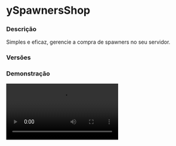 # ySpawnersShop
<secondary-label ref="rankup"/>

### Descrição
Simples e eficaz, gerencie a compra de spawners no seu servidor.

### Versões
<secondary-label ref="1.8"/>
<secondary-label ref="1.9"/>
<secondary-label ref="1.10"/>
<secondary-label ref="1.11"/>
<secondary-label ref="1.12"/>
<secondary-label ref="1.13"/>
<secondary-label ref="1.14"/>
<secondary-label ref="1.15"/>
<secondary-label ref="1.16"/>
<secondary-label ref="1.17"/>
<secondary-label ref="1.18"/>
<secondary-label ref="1.19"/>
<secondary-label ref="1.20"/>
<secondary-label ref="1.21"/>

### Demonstração
<video src="//www.youtube.com/watch?v=uiy9j4a3Gfs"/>


<chapter title="Comandos" id="commands" collapsible="true">
<code-block lang="plain text">/spawners - Abre o menu principal.
/spawners reload - Recarrega as configurações
/spawners givelimite - Dá limite para um jogador.
/limite - Mostra a quantia de limite do jogador.
/limite top - Abre o top limite.
/limite - Mostra a quantia de limite de um jogador.
/limite help - Mostra a quantia de limite de um jogador.
/limite setar - Setar uma quantia de limite para o jogador.
/limite add - Adicionar uma quantia de limite para o jogador.
/limite remove - Remover uma quantia de limite do jogador.
/limite enviar - Enviar uma quantia de limite para um jogador.
/redutor give - Dá um redutor de tempo para um jogador.</code-block>
</chapter>

<chapter title="Permissões" id="permissions" collapsible="true">
<code-block lang="plain text">yspawnersshop.usar - Permissão para o /spawners e /limite top
yspawnersshop.givelimite - Permissão para o /spawners givelimite
yspawnersshop.reload - Permissão para o /spawners reload
yspawnersshop.limite - Permissão para o /limite
yspawnersshop.limite.outros - Permissão para o /limite
yspawnersshop.limite.setar - Permissão para o /limite setar
yspawnersshop.limite.add - Permissão para o /limite add
yspawnersshop.limite.help - Permissão para o /limite help
yspawnersshop.limite.remove - Permissão para o /limite remove
yspawnersshop.limite.enviar - Permissão para o /limite enviar
yspawnersshop.multiplicador.[quantia] - Permissão para ter uma x quantia de multiplicador
yspawnersshop.giveredutor - Permissão para o /redutor give</code-block>
</chapter>

## Placeholders
<primary-label ref="placeholders"/>

Aqui estão as placeholders disponíveis para utilização com este plugin. Consulte-as para entender como utilizá-las corretamente.

<code-block lang="plain text" ignore-vars="true">
%yspawnersshop_limite% - Retorna o limite do jogador formatado (1K, 1M, 1T...)
%yspawnersshop_limite_raw% - Retorna o limite do jogador sem formatar (1000.0, 100.0, 10000.0...)
%yspawnersshop_gasto% - Retorna o valor gasto do jogador formatado (1K, 1M, 1T...)
%yspawnersshop_gasto_raw% - Retorna o valor gasto do jogador sem formatar (1000.0, 100.0, 10000.0...)
</code-block>

## Configuração
<primary-label ref="config"/>
Confira os arquivos de configuração deste plugin e revise os detalhes para garantir uma implementação correta.

<chapter title="Arquivos de Configuração" collapsible="true">
<chapter title="Estrutura do diretório" collapsible="false">
<code-block lang="plain text" ignore-vars="true">
Estrutura do diretório:
└── ySpawnersShop/
    ├── menus/
    │    ├── multipliers.yml
    │    ├── principal.yml
    │    ├── redutor_select.yml
    │    └── top.yml
    ├── config.yml
    ├── descontos.yml
    ├── redutores.yml
    ├── spawners.yml
    └── upgrades.yml
</code-block>
</chapter>

<chapter title="menus" collapsible="true">
<chapter title="multipliers.yml" collapsible="true">
<code-block lang="yaml" ignore-vars="true">
<![CDATA[
Nome: '&8Multiplicadores S-SHOP'
Tamanho: 54
Slots: [ 10, 11, 12, 13, 14, 15, 16, 19, 20, 21, 22, 23, 24, 25, 28, 29, 30, 31, 32, 33, 34  ]
AnteriorSlot: 45
ProximoSlot: 53
BackSlot: 40
]]>
</code-block>
</chapter>

<chapter title="principal.yml" collapsible="true">
<code-block lang="yaml" ignore-vars="true">
<![CDATA[
Nome: '&8Loja de geradores'
Tamanho: 54
Slots: [ 10, 11, 12, 13, 14, 15, 16, 19, 20, 21, 22, 23, 24, 25, 28, 29, 30, 31, 32, 33, 34  ]
AnteriorSlot: 45
ProximoSlot: 53
# Itens da loja
Itens:
  Informacoes:
    Slot: 48
    CustomSkull: true
    URL: 'http://textures.minecraft.net/texture/1cba7277fc895bf3b673694159864b83351a4d14717e476ebda1c3bf38fcf37'
    ID: 0
    Data: 0
    Glow: true
    Name: '&aInformações gerais'
    Lore:
      - '&7Geradores são uma das partes mais'
      - '&7importantes do servidor! Com'
      - '&7eles, é possível receber muuuitos'
      - '&7coins e itens especiais!'
      - ''
      - '&fCoins: &7{money}&f.'
      - '&fDesconto: &7{desconto}% ( {grupo} &7)&f.'
      - '&fLimite de compra: &7{limite}&f.'
      - '&fGeradores Adquiridos: &7{geradores}&f.'
  Top:
    Slot: 49
    CustomSkull: true
    URL: 'http://textures.minecraft.net/texture/351137e11443a8fbb05fcd3ccc1af9bd2303918f35448185e3ed96ef184da'
    ID: 0
    Data: 0
    Glow: true
    Name: '&aTOP'
    Lore:
      - '&7Clique aqui para acessar'
      - '&7a lista de jogadores com'
      - '&7mais limites do servidor.'
  Multiplicador:
    Slot: 50
    CustomSkull: true
    URL: 'http://textures.minecraft.net/texture/b73e87235a2f691cf14bb0d414fda2563f040865c74273bf2c8bc095fecb228'
    ID: 0
    Data: 0
    Glow: true
    Name: '&aMultiplicador de compra'
    Lore:
      - '&7Quanto mais limite de compra,'
      - '&7mais geradores é possível comprar'
      - '&7por vez, porém, há mais um jeito'
      - '&7de comprar geradores mais rápido,'
      - '&7que é o multiplicador de compra!'
      - '&7Ele fornece mais geradores a'
      - '&7cada compra feita.'
      - ''
      - ' &fMultiplicador ativo: &7{ativo}&f.'
      - ' &fMultiplicador máximo: &7{maximo}&f.'
      - ''
      - '&aClique para alterar seu multiplicador.'
]]>
</code-block>
</chapter>

<chapter title="redutor_select.yml" collapsible="true">
<code-block lang="yaml" ignore-vars="true">
<![CDATA[
Nome: '&8Máq. do Tempo'
Tamanho: 54
Slots: [ 10, 11, 12, 13, 14, 15, 16, 19, 20, 21, 22, 23, 24, 25, 28, 29, 30, 31, 32, 33, 34  ]
AnteriorSlot: 45
ProximoSlot: 53
]]>
</code-block>
</chapter>

<chapter title="top.yml" collapsible="true">
<code-block lang="yaml" ignore-vars="true">
<![CDATA[
Nome: '&8TOP SpawnersShop'
Tamanho: 36
Slots: [ 10, 11, 12, 13, 14, 15, 16 ]
BackSlot: 31
AnteriorSlot: 9
ProximoSlot: 17

# Item do top Limite
Item:
  CustomSkull: true
  URL: '{player}'
  ID: 0
  Data: 0
  Name: '&f{player}'
  Lore:
    - ''
    - '&fLimite: &7{limite}'
    - '&fPosição: &e{pos}º'
    - ''

# Item do top geradores
Item geradores:
  CustomSkull: true
  URL: '{player}'
  ID: 0
  Data: 0
  Name: '&f{player}'
  Lore:
    - ''
    - '&fGeradores comprados: &7{geradores}'
    - '&fPosição: &e{pos}º'
    - ''

# Item do top valor gasto
Item gasto:
  CustomSkull: true
  URL: '{player}'
  ID: 0
  Data: 0
  Name: '&f{player}'
  Lore:
    - ''
    - '&fValor gasto: &7{amount}'
    - '&fPosição: &e{pos}º'
    - ''

# Seletor dos tops
Seletor:
  Slot: 32
  CustomSkull: true
  URL: 'http://textures.minecraft.net/texture/22d145c93e5eac48a661c6f27fdaff5922cf433dd627bf23eec378b9956197'
  ID: 0
  Data: 0
  Name: '&aSeletor do TOP'

# Tipos do seletor
Tipos:
  Limite:
    Ativar: true
    Nome: 'Limite'
  Geradores:
    Ativar: true
    Nome: 'Geradores'
  Gasto:
    Ativar: true
    Nome: 'Valor gasto'

# Formatos do seletor
Formato:
  Visualizando: ' &f• &a{nome}'
  Selecionar: ' &f• &7{nome}'
]]>
</code-block>
</chapter>

</chapter>

<chapter title="config.yml" collapsible="true">
<code-block lang="yaml" ignore-vars="true">
<![CDATA[
Database:
  Tipo: SQLITE #Tipos: MYSQL, SQLITE, MYSQL_FAST
  IP: localhost:3306
  DB: test
  User: admin
  Pass: ''
  Debug: true
# Comandos e aliases do plugin
Comandos:
  Principal:
    Comando: 'sshop'
    Aliases: [spawnersshop, spawners, shopspawners, spawnershop, shopspawner]
  Limite:
    Comando: 'limite'
    Aliases: [ ]
  Redutor:
    Comando: 'redutor'
    Aliases: [ ]

#Coloque yPoints, PlayerPoints, JH_Shop, yCash, TGCash, AtlasEconomiaSecundaria, MageCash, WheavelGems, LegendaryEconomy
Plugin de Pontos: 'PlayerPoints'

# Delay para carregar os dados depois do login
# Necessário para usar em servidor de mina separado
# Recomendado: 20 ticks
login-delay: 20

# Ativar a compra usando o limite disponível com o botão "Q"
# Isto só funciona se o limite estiver ativado
Compra Q: true

# Ativar a compra via chat
# caso desativado, comprará apenas 1 unidade (sem contar o multiplicador)
Compra chat: true

# Quantia máxima que pode ter de multiplicador
Multiplicador max: 10

# Gastar limite ao comprar
GastarLimite: false

# Verificar se há a mesma quantia da compra disponível no inventário
# Caso esteja false, irá verificar se possui apenas 1 slot disponível (ideal para servidores que vendem spawners stackados)
VerificarInv: false

# Ativar o sistema de atualizar o menu
Menu updater: true

# Delay da compra com Q
# em segundos
DelayQ: 10

# Mensagens gerais do plugin:
Mensagens:
  Permissao: '&cVocê não tem permissão para fazer isto.'
  Cancelou: '&cVocê cancelou a compra.'
  Nao tem money: '&cDesculpe, mas você não possui a quantia necessária de money, &7{money} money&c.'
  Nao e numero: '&cO argumento não é um número.'
  Nao encontrado: '&cJogador não encontrado.'
  Limite insuficiente: '&cVocê não possui limite suficiente. Disponível: &7{limite}&c.'
  Deu: '&aVocê deu &e{quantia} &ade limite para o jogador &e{player}&a.'
  Converteu: '&cVocê compactou todos seus limites em 1.'
  Ativou: '&aVocê ativou &e{quantia} &ade limites.'
  Max limite: '&cVocê já chegou no máximo.'
  Max multiplicador: '&cVocê não pode definir mais que o seu máximo: &7{maximo}&c.'
  Definido: '&aVocê definiu seu multiplicador para &7{multiplicador}&a.'
  Nao tem cash: '&cDesculpe, mas você não possui a quantia necessária de cash, &7{cash} cash&c.'
  Nao tem almas: '&cDesculpe, mas você não possui a quantia necessária de almas, &7{almas} almas&c.'
  Limite alterado: '&aLimite do jogador &7{player}&a alterado para &7{quantia}&a.'
  InvCheio: '&cSeu inventário não possui espaço suficiente.'
  Deu redutor: '&aVocê deu &e{quantia} &ade &eMáquina do Tempo&a para o jogador &e{player}&a.'
  Recebeu redutor: '&aVocê recebeu &e{quantia} &ade &eMáquina do Tempo&a.'
  Nenhum redutor: '&cNenhum spawner está disponível para reduzir seu tempo de liberação.'
  Ativou redutor: '&aVocê adiantou &f{tempo}&a no horário de liberação do spawner &f{spawner}&a.'
  Nao possui: '&cVocê não possui a quantia &7{quantia} em &7{tipo}&c.'
  Cadastrado: '&cEste plugin &f{plugin}&c não está implementado no plugin de spawners.'
  Help:
    - ''
    - '&c/sshop'
    - '&c/sshop givelimite'
    - '&c/sshop reload'
    - ''
  Comprou:
    - '&bObrigado por adquirir itens na loja de spawners. Confira as informações da compra:'
    - ''
    - '&7&l| &fTipo: &7{tipo}&f.'
    - '&7&l| &fQuantia: &7{quantia}&f.'
    - ''
  Digite:
    - ''
    - '&aDigite a quantia de spawners que deseja.'
    - '&7para cancelar digite &ncancelar&7.'
    - ''
  Digite multiplicador:
    - ''
    - '&8| &aDigite no chat a quantia de multiplicador que deseja.'
    - ''
    - '&f> &7Atual: &b{atual}&7.'
    - '&f> &7Máximo: &b{maximo}&7.'
    - ''
  Seu limite:
    - '&bQuantidade de limite que você possui: &f{limite}&b.'
  Limite jogador:
    - '&bQuantidade de limite que &7{player}&b possui: &f{limite}&b.'
  Si mesmo: '&cVocê não pode realizar esta ação à si mesmo.'
  Limite enviado: '&bVocê enviou &f{limite} limite&b para o jogador &f{player}&b.'
  Limite recebido: '&bVocê recebeu &f{limite} limite&b do jogador &f{player}&b.'
  Nao possui limite: '&bVocê não possui &f{limite} limite&b.'
  Target max limite: '&bO jogador já possui o máximo de limite permitido: &f{limite}&b.'
  Delay: '&c&lERRO! &cAguarde &e{time} &cpara adquirir um spawner novamente.'
  Limite ajuda:
    - '&aComandos do /limite'
    - ''
    - '&f-> &b/limite'
    - '&f-> &b/limite set'
    - '&f-> &b/limite add'
    - '&f-> &b/limite remove'
    - '&f-> &b/limite send'
    - '&f-> &b/limite top'
    - '&f-> &b/limite help'
    - '&f-> &b/limite [player]'
    - ''

# Limite de compra de spawners na loja.
Limite:
  # Quantia de limite que o jogador ganhar ao se registrar.
  Default: 1
  # Máximo de limite que o jogador pode ter.
  # Deixe 0 para ser infinito.
  Max: 100
  # Ativar o limite
  Ativar: true
  # Item do limite que será ativável
  Item:
    CustomSkull: true
    URL: 'http://textures.minecraft.net/texture/667da379f51d85d74fdba39a164d3f5062ef2ffc0b3e04d339376773931a4e'
    ID: 0
    Data: 0
    Glow: true
    Name: '&bLimite de compra'
    Lore:
      - ''
      - '&fQuantia: &a{quantia}'
      - ''
      - '&7Clique com botão direito para ativar.'
      - ''
      - '&7Clique com shift + botão direito para compactar'
      - '&7todos os seus limites no inventário em 1 só.'
      - ''

# Configurações gerais dos itens
Items:
  # Quando o item não foi liberado na data ainda.
  Nao pode:
    CustomSkull: false
    URL: 'http://textures.minecraft.net/texture/5fde3bfce2d8cb724de8556e5ec21b7f15f584684ab785214add164be7624b'
    ID: 166
    Data: 0
    Glow: true
    Name: '{spawner}'
    Lore:
      - ''
      - '&cVocê não pode comprar este spawner.'
      - '&7Ele será liberado em: &f{data} - &f{hora}'
      - '&7Tempo para liberar: &f{time_formatted}'
      - ''
  # Quando o jogador não tiver permissão de comprar aquele spawner.
  Permissao:
    CustomSkull: false
    URL: 'http://textures.minecraft.net/texture/5fde3bfce2d8cb724de8556e5ec21b7f15f584684ab785214add164be7624b'
    ID: 166
    Data: 0
    Glow: true
    Name: '{spawner}'
    Lore:
      - ''
      - '&cVocê não pode comprar este spawner.'
      - '&7Você não possui permissão.'
      - ''
  # Quando o jogador quiser reduzir o tempo de liberação do spawner
  Redutor:
    Lore:
      - ''
      - '&fTipo: &7{tipo}'
      - ''
      - '&7Ele será liberado em: &f{data} - &f{hora}'
      - '&7Tempo para liberar: &f{time_formatted}'
      - ''
      - '&aClique para reduzir o tempo em &f{tempo}&a.'

# Setas dos menus.
Setas:
  Voltar:
    CustomSkull: false
    URL: ''
    ID: 262
    Data: 0
    Glow: true
    Name: '&cVoltar'
    Lore:
      - '&7Clique para voltar ao menu anterior.'
  Anterior:
    CustomSkull: false
    URL: ''
    ID: 262
    Data: 0
    Glow: true
    Name: '&cAnterior'
    Lore:
      - '&7Clique para ir à página anterior.'
  Proximo:
    CustomSkull: false
    URL: ''
    ID: 262
    Data: 0
    Glow: true
    Name: '&aPróximo'
    Lore:
      - '&7Clique para ir à próxima página.'
]]>
</code-block>
</chapter>

<chapter title="descontos.yml" collapsible="true">
<code-block lang="yaml" ignore-vars="true">
<![CDATA[
Descontos:
  membros:
    Ordem: 1
    Permissao: 'ysshop.membro'
    Display: '&7[Membro]'
    Desconto: 10.0 # em % do valor total
]]>
</code-block>
</chapter>

<chapter title="redutores.yml" collapsible="true">
<code-block lang="yaml" ignore-vars="true">
<![CDATA[
Redutores:
  1hora:
    # Tempo que irá reduzir da liberação de spawners
    # Em segundos
    Tempo: 3600
    Item:
      CustomSkull: false
      URL: ''
      ID: WATCH
      Data: 0
      Glow: true
      Name: '&eMáquina do tempo'
      Lore:
        - '&7Diminuia a sua espera para'
        - '&7liberar um gerador.'
        - ''
        - ' &fTempo: &71 hora'
        - ''
        - '&cClique para utilizar'
]]>
</code-block>
</chapter>

<chapter title="spawners.yml" collapsible="true">
<code-block lang="yaml" ignore-vars="true">
<![CDATA[
Spawners:
  1:
    # Item do spawner.
    Item:
      CustomSkull: false
      URL: ''
      ID: 383
      Data: 92
      Glow: false
      Name: '&aGerador de Monstros'
      Lore:
        - ''
        - '&fTipo: &7Vaca&f.'
        - '&fPreço p/ drop: &71M&f.'
        - ''
        - '&fPreço: &71000 coins&F.'
        - ''
        - '&a&lFORMAS DE COMPRA'
        - ''
        - '&7&l• &fBotão direito: &7Comprar 1&f.'
        - '&7&l• &fBotão Q: &7Comprar limite&f.'
        - '&7&l• &fBotão esquerdo: &7Escolher quantia&f.'
        - ''
    # Display name do spawner
    Display: '&7Vaca'
    # Data de liberação para comprar
    Libera em: '16/10/2020-10:00'
    # Tempo reduzido (não mexa aqui :) )
    Deduced: 0
    # Valor para somar no gasto do jogador
    Gasto: 1000.0
    # Comando que será executado quando o jogador comprar
    Comandos:
      - 'mobspawner give {player} COW {quantia}' # {quantia} para a quantia digitada
    # Placeholder {rank} na lore da compra indisponível
    Rank: '&7[Membro]'
    Comprar:
      # Preço de cada spawner.
      Custos:
        Custo1:
          Display: 'Money'
          Tipo: 'Money' #tipos: Money, plugin de pontos
          Custo: 1000.0
        Custo2:
          Display: 'Pontos'
          Tipo: 'PlayerPoints'
          Custo: 10.0
      # Permissão para comprar o spawner.
      Permissao: 'ysshop.vaca'
]]>
</code-block>
</chapter>

<chapter title="upgrades.yml" collapsible="true">
<code-block lang="yaml" ignore-vars="true">
<![CDATA[
delay:
  # em milissegundos
  default: 5000
  reduce-per-level: 500
  maximum: 4000
  icon-slot: 51
  icon:
    material: 'GOLD_INGOT'
    name: '&eDelay'
    lore: ['&7Seu delay: &f{delay}', '', '&eCusto {Money} coins. Clique para comprar.']
  icon-max:
    material: 'GOLD_INGOT'
    name: '&eDelay'
    lore: ['&7Seu delay: &f{delay}']
  prices:
    price1:
      provider: 'Money'
      display: 'Money'
      amount: 100.0

multiplier:
  command: 'lp user {player} permission set yspawnersshop.multiplicador.{multiplier}'
  maximum: 10
  icon:
    material: 'STAINED_GLASS_PANE:14'
    name: '&eMultiplicador'
    lore: ['&7Multiplicador: &f{multiplier}', '', '&eCusto {Money} coins. Clique para comprar.']
  icon-has:
    material: 'STAINED_GLASS_PANE:4'
    name: '&eMultiplicador'
    lore: ['&7Multiplicador: &f{multiplier}', '', '&aClique para usar']
  icon-using:
    material: 'STAINED_GLASS_PANE:5'
    name: '&eMultiplicador'
    lore: ['&7Multiplicador: &f{multiplier}']
  prices-default:
    price1:
      provider: 'Money'
      amount: 10000.0
  prices-per-level:
    price1:
      provider: 'Money'
      amount: 10000.0
  prices-displays:
    price1:
      provider: 'Money'
      display: 'Money'

]]>
</code-block>
</chapter>

</chapter>
## API
<primary-label ref="api"/>

Configure nossa API para aproveitar todos os recursos oferecidos pelo plugin. Siga as instruções para garantir uma integração bem-sucedida.

<code-block lang="java">
public static SpawnersShopAPIHolder getAPI() {
    try {
        RegisteredServiceProvider&lt;SpawnersShopAPIHolder> rsp = Bukkit.getServer().getServicesManager()
            .getRegistration(SpawnersShopAPIHolder.class);
        return rsp == null ? null : rsp.getProvider();
    } catch (Throwable var1) {
        return null;
    }
}
</code-block>

## Erros comuns
<primary-label ref="errors"/>

Antes de configurar o plugin, revise os pontos listados aqui para evitar problemas frequentes durante a configuração.

<seealso style="cards">
    <category ref="wrs">
        <a href="yplugins.md"></a>        <a href="https://ystoreplugins.com.br/plugins/detalhes/46-ySpawnersShop">Site do plugin ySpawnersShop</a>
    </category>
</seealso>